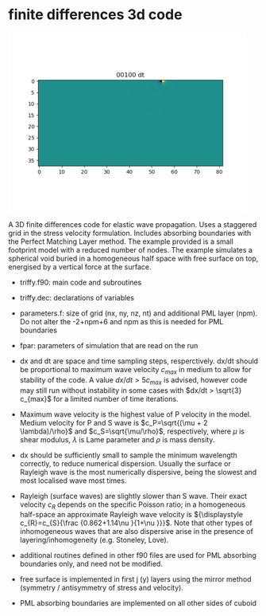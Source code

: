finite differences 3d code
==========================
![animated wavefield plot](./Figures/output_all.gif)

A 3D finite differences code for elastic wave propagation. Uses a staggered grid in the stress velocity formulation. 
Includes absorbing boundaries with the Perfect Matching Layer method.
The example provided is a small footprint model with a reduced number of nodes. 
The example simulates a spherical void buried in a homogeneous half space with free surface on top, energised by a vertical force at the surface.

- triffy.f90: main code and subroutines
- triffy.dec: declarations of variables
- parameters.f: size of grid (nx, ny, nz, nt) and additional PML layer (npm). Do not alter the -2+npm+6 and npm as this is needed for PML boundaries
- fpar: parameters of simulation that are read on the run
- dx and dt are space and time sampling steps, resperctively. dx/dt should be proportional to maximum wave velocity $c_{max}$ in medium to allow for stability of the code. A value $dx/dt > 5 c_{max}$ is advised, however code may still run without instability in some cases with $dx/dt > \sqrt{3} c_{max}$ for a limited number of time iterations.
- Maximum wave velocity is the highest value of P velocity in the model. Medium velocity for P and S wave is $c_P=\sqrt{(\mu + 2 \lambda)/\rho}$ and $c_S=\sqrt{\mu/\rho}$, respectively, where $\mu$ is shear modulus, $\lambda$ is Lame parameter and $\rho$ is mass density. 
- dx should be sufficiently small to sample the minimum wavelength correctly, to reduce numerical dispersion.
Usually the surface or Rayleigh wave is the most numerically dispersive, being the slowest and most localised wave most times.  

- Rayleigh (surface waves) are slightly slower than S wave. Their exact velocity $c_R$ depends on the specific Poisson ratio; in a homogeneous half-space an approximate Rayleigh wave velocity is ${\displaystyle c_{R}=c_{S}{\frac {0.862+1.14\nu }{1+\nu }}}$. Note that other types of inhomogeneous waves that are also dispersive arise in the presence of layering/inhomogeneity (e.g. Stoneley, Love).  
- additional routines defined in other f90 files are used for PML absorbing boundaries only, and need not be modified.
- free surface is implemented in first j (y) layers using the mirror method (symmetry / antisymmetry of stress and velocity).
- PML absorbing boundaries are implemented on all other sides of cuboid
